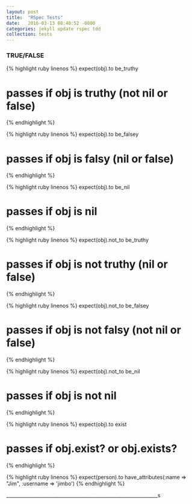 ```yaml
---
layout: post
title:  "RSpec Tests"
date:   2016-03-13 08:40:52 -0800
categories: jekyll update rspec tdd
collection: tests
---
```


<a name="TRUE/FALSE"></a>

### TRUE/FALSE

<div class="test" data-clipboard-text="expect(obj).to be_truthy ">

{% highlight ruby linenos %}
expect(obj).to be_truthy
# passes if obj is truthy (not nil or false)
{% endhighlight %}

</div>

<!-- ///////////////////////////////////////////////////// -->

<div class="test" data-clipboard-text="expect(obj).to be_falsey">

{% highlight ruby linenos %}
expect(obj).to be_falsey
# passes if obj is falsy (nil or false)
{% endhighlight %}

</div>

<!-- ///////////////////////////////////////////////////// -->

<div class="test" data-clipboard-text="expect(obj).to be_nil">

{% highlight ruby linenos %}
expect(obj).to be_nil
# passes if obj is nil
{% endhighlight %}

</div>

<!-- ///////////////////////////////////////////////////// -->

<div class="test" data-clipboard-text="expect(obj).not_to be_truthy">

{% highlight ruby linenos %}
expect(obj).not_to be_truthy
# passes if obj is not truthy (nil or false)
{% endhighlight %}

</div>

<!-- ///////////////////////////////////////////////////// -->

<div class="test" data-clipboard-text="expect(obj).not_to be_falsey">

{% highlight ruby linenos %}
expect(obj).not_to be_falsey
# passes if obj is not falsy (not nil or false)
{% endhighlight %}

</div>

<!-- ///////////////////////////////////////////////////// -->

<div class="test" data-clipboard-text="expect(obj).not_to be_nil">

{% highlight ruby linenos %}
expect(obj).not_to be_nil
# passes if obj is not nil
{% endhighlight %}

</div>


<!-- ///////////////////////////////////////////////////// -->

<div class="test" data-clipboard-text="expect(obj).to exist">

{% highlight ruby linenos %}
expect(obj).to exist
# passes if obj.exist? or obj.exists?
{% endhighlight %}

</div>

<!-- ///////////////////////////////////////////////////// -->

<div class="test" data-clipboard-text="expect(person).to have_attributes(:name => 'Jim', :username => 'jimbo')">

{% highlight ruby linenos %}
expect(person).to have_attributes(:name => "Jim", :username => 'jimbo')
{% endhighlight %}

</div>

<!-- ///////////////////////////////////////////////////// -->

_______________________________________________________________s
